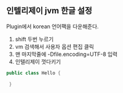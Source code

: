 ## 인텔리제이 jvm 한글 설정

Plugin에서 korean 언어팩을 다운해준다.

1. shift 두번 누르기
2. vm 검색해서 사용자 옵션 편집 클릭
3. 맨 마지막줄에 -Dfile.encoding=UTF-8 입력
4. 인텔리제이 껏다키기


```java
public class Hello {
 
 }